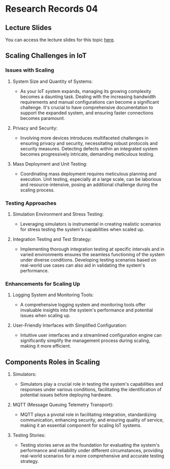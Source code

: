 # Research Records 04

## Lecture Slides

You can access the lecture slides for this topic [here](https://drive.google.com/file/d/1fr03PeQC1NJeHBN1FiKzZ5YMoPqKHn7L/view?usp=sharing).

## Scaling Challenges in IoT

### Issues with Scaling

1. System Size and Quantity of Systems:
    * As your IoT system expands, managing its growing complexity becomes a daunting task. Dealing with the increasing bandwidth requirements and manual configurations can become a significant challenge. It's crucial to have comprehensive documentation to support the expanded system, and ensuring faster connections becomes paramount.

2. Privacy and Security:
    * Involving more devices introduces multifaceted challenges in ensuring privacy and security, necessitating robust protocols and security measures. Detecting defects within an integrated system becomes progressively intricate, demanding meticulous testing.

3. Mass Deployment and Unit Testing:
    * Coordinating mass deployment requires meticulous planning and execution. Unit testing, especially at a large scale, can be laborious and resource-intensive, posing an additional challenge during the scaling process.

### Testing Approaches

1. Simulation Environment and Stress Testing:
    * Leveraging simulators is instrumental in creating realistic scenarios for stress testing the system's capabilities when scaled up.

2. Integration Testing and Test Strategy:
    * Implementing thorough integration testing at specific intervals and in varied environments ensures the seamless functioning of the system under diverse conditions. Developing testing scenarios based on real-world use cases can also aid in validating the system's performance.

### Enhancements for Scaling Up

1. Logging System and Monitoring Tools:
    * A comprehensive logging system and monitoring tools offer invaluable insights into the system's performance and potential issues when scaling up.

2. User-Friendly Interfaces with Simplified Configuration:
    * Intuitive user interfaces and a streamlined configuration engine can significantly simplify the management process during scaling, making it more efficient.

## Components Roles in Scaling

1. Simulators:
    * Simulators play a crucial role in testing the system's capabilities and responses under various conditions, facilitating the identification of potential issues before deploying hardware.

2. MQTT (Message Queuing Telemetry Transport):
    * MQTT plays a pivotal role in facilitating integration, standardizing communication, enhancing security, and ensuring quality of service, making it an essential component for scaling IoT systems.

3. Testing Stories:
    * Testing stories serve as the foundation for evaluating the system's performance and reliability under different circumstances, providing real-world scenarios for a more comprehensive and accurate testing strategy.


